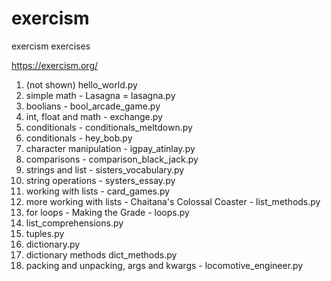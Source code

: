 # exercism
exercism exercises

https://exercism.org/

1. (not shown) hello_world.py
2. simple math - Lasagna = lasagna.py
3. boolians - bool_arcade_game.py
4. int, float and math - exchange.py
5. conditionals - conditionals_meltdown.py
6. conditionals - hey_bob.py
7. character manipulation - igpay_atinlay.py
8. comparisons - comparison_black_jack.py
9. strings and list - sisters_vocabulary.py
10. string operations - systers_essay.py
11. working with lists - card_games.py
12. more working with lists - Chaitana's Colossal Coaster - list_methods.py
13. for loops - Making the Grade - loops.py
14. list_comprehensions.py
15. tuples.py
16. dictionary.py
17. dictionary methods dict_methods.py
18. packing and unpacking, args and kwargs - locomotive_engineer.py